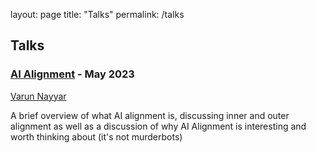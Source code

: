 layout: page
title: "Talks"
permalink: /talks


## Talks

### [AI Alignment](https://docs.google.com/presentation/d/1Tc0d5oT7JOjm8EuDlXfgyeC_Q37_rNo-hebKxU4s9gs/edit?usp=sharing) - May 2023

[Varun Nayyar](https://github.com/nayyarv)

A brief overview of what AI alignment is, discussing inner and outer alignment as well as a discussion of why AI Alignment is interesting and worth thinking about (it's not murderbots)
